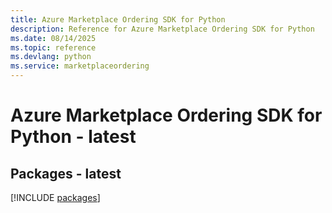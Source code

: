 ```yaml
---
title: Azure Marketplace Ordering SDK for Python
description: Reference for Azure Marketplace Ordering SDK for Python
ms.date: 08/14/2025
ms.topic: reference
ms.devlang: python
ms.service: marketplaceordering
---
```

# Azure Marketplace Ordering SDK for Python - latest
## Packages - latest
[!INCLUDE [packages](marketplace-ordering-index.md)]
